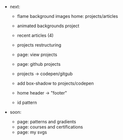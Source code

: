 - next: 

    - flame background images home: projects/articles
    - animated backgrounds project

    - recent articles (4)

    - projects restructuring
    - page: view projects
    - page: github projects
    - projects -> codepen/gitgub
    - add box-shadow to projects/codepen

    - home header -> "footer"

    - id pattern


- soon:
    - page: patterns and gradients
    - page: courses and certifications
    - page: my svgs
